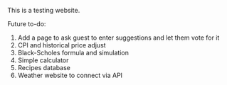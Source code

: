 This is a testing website.

Future to-do:
1. Add a page to ask guest to enter suggestions and let them vote for it
2. CPI and historical price adjust
3. Black-Scholes formula and simulation
4. Simple calculator
5. Recipes database
6. Weather website to connect via API
